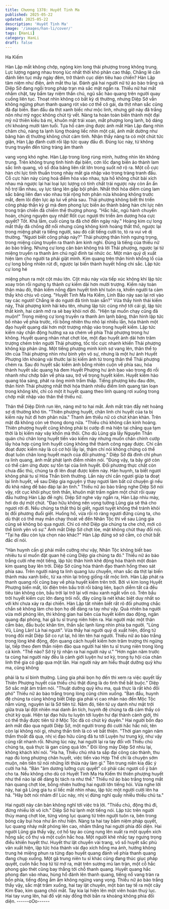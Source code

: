 ```yaml
---
title: Chương 1378: Huyết Tinh Ma
published: 2025-05-22
updated: 2025-05-22
description: 'Huyết Tinh Ma'
image: '/images/han-li/cover/'
tags: [HanLi]
category: HanLi
draft: false
---
```


Ha Kiếm

Hàn Lập mắt không chớp, ngóng kim long thải phượng trong
không trung. Lực lượng ngang nhau trong lúc nhất thời khó phân
cao thấp.
Chẳng lẽ cần đánh liên tục mấy ngày đêm, trở thành cục diện tiêu
hao chiến?
Hàn Lập tâm niệm như điện, ánh mắt thu lại. Đánh giá hai người
nữ tử áo bào trắng và Diệp Sở đang ngồi trong pháp trạn mà sắc
mặt ngẩn ra.
Thiếu nữ hai mắt nhắm chặt, tay bấm tay niệm thần chú, ngũ sắc
hào quang trên người quay cuồng liên tục. Thoạt nhìn không có
bất kỳ dị thường, nhưng Diệp Sở vẫn không ngừng phun thanh
quang rót vào cơ thể cô gái, da thịt nhan sắc cũng đã đại biến.
Ban đầu da thịt xanh biếc như mộc linh, nhưng giờ này đã trắng
nõn như mỹ ngọc không chút tỳ vết.
Nàng ta hoàn toàn biến thành một đại mỹ nữ thiên kiều bá mị,
khuôn mặt trái xoan, mắt phượng long lanh, bộ dáng chỉ khoảng
mười tám tuổi.
Tựa hồ cảm ứng được ánh mắt Hàn Lập đang nhìn chăm chú,
nàng ta lạnh lùng thoáng liếc nhìn một cái, ánh mắt dường như
băng hàn dị thường không chút cảm tình.
Nhận thấy nàng ta có một chút tức giận, Hàn Lập đành cười rồi
lập tức quay đầu đi.
Đúng lúc này, từ không trung truyền đến từng tràng âm thanh

vang vọng khó nghe.
Hàn Lập trong lòng rùng mình, hướng nhìn lên không trung.
Trên không trung tình hình đại biến, cơn lốc đang biến ảo thành
lam sắc linh quang, vô số đóa băng liên rất lớn trong suốt nở rộ
ra. Một cỗ cực hàn chi lực tinh thuần trong nháy mắt gia nhập vào
trong tràng tranh đấu.
Cỗ cực hàn này cùng hoả diễm hòa vào nhau, tựa hồ không chút
bài xích nhau mà ngược lại hai loại lực lượng có tính chất trái
ngược này còn ẩn ẩn hỗ trợ lẫn nhau, uy lực tăng lên gấp bội
phần.
Nhất thời hỏa diễm cùng lam sắc băng liên đan vào nhau trải rộng
hơn phân nửa khoảng không trước mắt, đem lôi điện lực áp lui về
phía sau.
Thải phượng không biết thi triển công pháp thần kỳ gì mà đem
phong lực biến ảo thành băng hàn chi lực nên trong trận chiến đã
chiếm thế thượng phong.
"Hắc hắc, ngũ hành chuyển hoán, chúng nguyên quy nhất! Rốt
cục ngươi thi triển âm dương hóa cực quyết? Tốt. Khá lắm, cuối
cùng ta đã chờ đến ngày này." Hoàng kim cự long mắt thấy đã
chống đỡ nổi nhưng cũng không kinh hoảng thất thố, ngược lại
trong miệng phát ra tiếng người, sau đó cất tiếng cười to, tỏ ra vui
vẻ dị thường.
"Ngươi biết công pháp này?" Thải phượng thân hình ngưng trọng,
trong miệng cũng truyền ra thanh âm kinh nghi.
Đúng là tiếng của thiếu nữ áo bào trắng.
Nhưng cự long căn bản không trả lời Thải phượng, ngược lại từ
miệng truyền ra thanh âm chú ngữ đinh tai nhức óc. Một màn quỷ
dị xuất hiện làm cho người ta phải giật mình.
Kim quang trên thân hình khổng lồ của cự long bỗng nhiên rút đi,
ngược lại biến thành huyết hồng chi sắc. Lập tức cự long hé

miệng phun ra một cột máu lớn.
Cột máu này vừa tiếp xúc không khí lập tức xoay tròn rồi ngưng
tụ thành cự kiếm dài hơn mười trượng.
Kiếm này toàn thân màu đỏ, thân kiếm nồng đậm huyết tinh khí
tuôn ra, khiến người ta cảm thấy khó chịu vô cùng.
"Huyết Tinh Ma Ha Kiếm, Linh Bảo này sao lại rơi vào tay các
ngươi! Chẳng lẽ do ngươi đã tính toán sẵn?" Vừa thấy hình thái
kiếm này, Thải phượng kinh hãi kêu tên, nhưng lập tức cũng nhớ
tới cái gì, lập tức thất kinh, hai cánh mở ra sẽ bay khỏi nơi đó.
"Hiện tại muốn chạy cũng đã muộn!" Trong miệng cự long truyền
ra thanh âm lạnh băng, thân hình lập tức bổ nhào về phía trước,
rồi bỗng nhiên thu nhỏ lại nhiều lần, hóa thành một đạo huyết
quang dài hơn một trượng nhập vào trong huyết kiếm.
Lập tức kiếm này chấn động hướng xa xa chém về phía Thải
phượng trong hư không.
Huyết quang nhàn nhạt chợt lóe, một đạo huyết ảnh dài hơn trăm
trượng chém trên người Thải phượng, tốc tốc cực nhanh khiến
Thải phượng không kịp phản ứng.
Một tiếng phượng minh kinh sợ vang lên, thân thể to lớn của Thải
phượng nhìn như bình yên vô sự, nhưng là một hư ảnh Huyết
Phượng lớn khoảng vài thước lại bị kiếm ảnh từ trong thân thể
Thải phượng chém ra. Sau đó huyết sắc kiếm ảnh bỗng nhiên
cuộn về phía sau, hóa thành huyết sắc quang hà đem Huyết
Phượng hư ảnh bao vào trong đó rồi nhanh như chớp bắn về
phía sau, trở về trong huyết kiếm.
Huyết kiếm hào quang tỏa sáng, phát ra ông minh trầm thấp.
Tiếng phượng kêu đau đớn, thân hình Thải phượng nhất thời hóa
thành nhiều điểm linh quang tán loạn trong không khí, chỉ có một
ít huyết quang theo linh quang rơi xuống trong chớp mắt nhập
vào thân thể thiếu nữ.

Thân thể Diệp Dĩnh run lên, nàng mở to hai mắt. Ánh mắt tràn
đầy nét hoảng sợ dị thường khó tin.
"Thiên phượng huyết, chân linh chi huyết của ta bị kiếm này hút đi
hơn phân nửa." Thanh âm thiếu nữ có chút khàn khàn. Trên mặt
đã không còn vẻ thong dong nữa.
"Thiếu chủ không cần kinh hoảng. Thiên phượng huyết cũng
không phải bị cướp đi mà hiện tại chẳng qua tạm thời là bị kiếm
này vây khốn mà thôi. Cho dù Lũng gia lấy Nguyên Thần quán
chú chân long huyết tiến vào kiếm này nhưng muốn chân chính
cướp lấy hòa hợp cùng linh huyết cũng không thể thành công
ngay được. Chỉ cần đoạt được kiếm này là có cơ hội lấy lại, thậm
chí nói không chừng có thể đoạt luôn chân long huyết mạch của
đối phương." Diệp Sở đã đình chỉ phun ra linh quang, ánh mắt
phát lạnh điềm nhiên nói.
"Đúng vậy, ta bây giờ còn có thể cảm ứng được sự tồn tại của linh
huyết. Đối phương thực chất còn chưa đắc thủ, chúng ta đi lên
đoạt được kiếm này. Hàn huynh, ta biết ngươi không phải tu sĩ
Hóa Thần bình thường. Lần này chỉ cần ngươi giúp ta đoạt lại linh
huyết, về sau Diệp gia nguyện ý thay ngươi làm bất cứ chuyện gì
nếu đủ khả năng để báo đáp lại ân tình." Thiếu nữ áo bào trắng
nghe Diệp Sở nói vậy, rốt cục khôi phục tinh thần, khuôn mặt trầm
ngâm một chút rồi quay đầu hướng Hàn Lập đề nghị.
Diệp Sở nghe vậy ngẩn ra, Hàn Lập nhíu mày, hơi do dự một
chút.
"Đạo hữu không nên vọng tưởng Lũng gia sẽ thả cho ngươi rời đi.
Nếu chúng ta thất thủ bị giết, ngươi tuyệt không thể tránh khỏi bị
đối phương đuổi giết. Huống hồ, vừa rồi rõ ràng ngươi đứng cùng
ta, cho dù thật có thể may mắn chạy thoát về đến Nhân Tộc thì về
sau Lũng gia cũng sẽ không bỏ qua ngươi. Chỉ có nhờ Diệp gia
chúng ta che chở, mới có thể bình yên vô sự." Ánh mắt Diệp Sở
chợt lóe, mặt không chút thay đổi nói.
"Tại hạ đâu còn lựa chọn nào khác?" Hàn Lập đứng sờ sờ cằm,
có chút bất đắc dĩ nói.

"Hàn huynh cần gì phải miễn cưỡng như vậy, Nhân Tộc không
biết bao nhiêu tu sĩ muốn đặt quan hệ cùng Diệp gia chúng ta đó."
Thiếu nữ áo bào trắng cười nhẹ một tiếng, lập tức thân hình khẽ
động hóa thành một đoàn kim quang bay lên trời. Diệp Sở cũng
hóa thành đạo thanh hồng theo sát phía sau.
Trên người nàng ta linh quang lưu chuyển, nhan sắc da thịt lại
biến thành màu xanh biếc, từ xa nhìn lại trông giống rất mộc linh.
Hàn Lập phát ra thanh quang rồi cũng bay về phía huyết kiếm
trên trời.
Bởi vì kim long Huyết Phượng biến mất, lôi điện trên bầu trời rồi
băng liên, bạch diễm tất cả đều tiêu tán không còn, bầu trời lại trở
lại với màu xanh ngắt vốn có.
Trên bầu trời huyết kiếm cực lớn đang trôi nổi, đây cũng là nét
khác biệt duy nhất so với khi chưa xảy ra đại chiến.
Hàn Lập tất nhiên biết rất rõ đối phương chắc chắn sẽ không làm
cho bọn họ dễ dàng ra tay như vậy. Quả nhiên ba người vừa mới
phóng lên, thì không gian hai bên của huyết kiếm dao động, ngân
quang đại phóng, hai gã tu sĩ trung niên hiện ra.
Hai người mặc một thân cẩm bào, đầu buộc khăn tím, thần sắc
lạnh lùng nhìn phía ba người.
"Lũng Vũ, Lũng Lân! Là hai ngươi". Vừa thấy hai người quỷ dị
xuất hiện, đồng tử trong đôi mắt Diệp Sở co rụt lại, hô lên tên hai
người.
Thiếu nữ áo bào trắng trong lòng khẽ động, độn quang cách
huyết kiếm hơn trăm trượng thì ngừng lại, tiếp theo đem thần
niệm đảo qua người hai tên tu sĩ trung niên trong lòng cả kinh.
"Thế nào? Sở tỷ tỷ nhận ra hai người này ư."
"Hơn ngàn năm trước ta cùng hai người này đều là cảnh giới
luyện hư sơ kỳ, trong tụ hội của chân linh thế gia có gặp qua một
lần. Hai người này am hiểu thuật dưỡng quỷ khu ma, cũng không

phải là tu sĩ bình thường. Lũng gia phái bọn họ đến thì xem ra việc
quyết lấy Thiên Phượng huyết của thiếu chủ thật đúng là do tình
thế bắt buộc." Diệp Sở sắc mặt âm trầm nói.
"Thuật dưỡng quỷ khu ma, quả thực là rất khó đối phó" Thiếu nữ
áo bào trắng trong lòng cũng chìm xuống.
"Ban đầu, huynh đệ chúng ta cùng không biết Diệp gia phái vị cao
nhân nào đến Mộc Tộc nằm vùng, nguyên lai là Sở tiên tử. Năm
đó, tiên tử uy danh như mặt trời giữa trưa lại đột nhiên mai danh
ẩn tích, huynh đệ chúng ta đã cảm thấy có chút kỳ quái. Hiện tại
đạo hữu tu luyện tới luyện hư đại thành cảnh giới, thì có thể thấy
được tiên tử ở Mộc Tộc đã có chút kỳ duyên." Hai người bốn đạo
ánh mắt đảo qua người Diệp Sở, một người trong đó cười hắc
hắc nói, tên còn lại không nói gì, nhưng thần tình là có vẻ bất
thiện.
"Thời gian ngàn năm thấm thoắt đã qua, nhị vị đạo hữu cũng đã
tu tới Luyện hư trung kỳ, như vậy cũng rất nhanh rồi. Nhưng lúc
này, hai người lại ra tay đối với Thiếu chủ chúng ta, quả thực lá
gan cũng quá lớn." Đôi lông mày Diệp Sở nhíu lại, không khách
khí nói.
"Ha ha, Thiếu chủ nhà ta sắp đại công cáo thành, thu nạp đủ long
phượng chân huyết, việc tiến vào Hợp Thể chỉ là chuyện sớm
muộn, nên tiên tử nói những lời thừa này làm gì." Tên trung niên
kia đắc ý cười ha hả.
"Bản "âm dương lưỡng cực quyết" có phải các ngươi cố ý bán
cho ta. Nếu không cho dù có Huyết Tinh Ma Ha Kiếm thì thiên
phượng huyết như thế nào lại dễ dàng bị tách ra như thế." Thiếu
nữ áo bào trắng trong mắt hàn quang chợt lóe, bỗng nhiên hướng
hai người lớn tiếng hỏi.
Vừa nghe lời này, hai gã Lũng gia tu sĩ liếc mắt nhìn nhau, lập tức
một người cười lên ha hả.
"Hãy bớt nói nhảm đi! Lúc này, nhị vị đừng nghĩ quấy nhiễu thiếu
chủ ta."

Hai người này căn bản không nghĩ tới việc trả lời.
"Thiếu chủ, động thủ đi, đừng nhiều lời vô ích." Diệp Sở hừ lạnh
một tiếng nói. Lập tức trên người thúy mang chợt lóe, từng vòng
lục quang từ trên người tuôn ra, bên trong bóng cây bụi hoa như
ẩn như hiện.
Nàng ta hai tay bấm niệm pháp quyết, lục quang nháy mắt phóng
lên cao, nhắm thẳng hai người phía đối diện.
Hai người Lũng gia thấy vậy, cơ hồ tay áo cùng rung lên xuất ra
một quyển xích hồng sắc cổ thư và một cuốn hắc hoạ.
Một người khẽ nhấc tay ngưng trọng điều khiến huyết thư.
Huyết thư lật chuyển vài trang, vô số huyết sắc phù văn xuất hiện,
lập tức hóa thành vài đạo xích hồng ma ảnh, hướng không trung
hé miệng phun ra từng đạo huyết quang đánh về phía thanh
quang đang chụp xuống.
Một gã trung niên tu sĩ khác cũng đang thúc giục pháp quyết,
cuốn hắc hoạ từ từ mở ra, mặt trên sương mù lan tràn, một cỗ
hắc phong gào thét cũng bay thẳng tới chỗ thanh quang.
Huyết quang hắc phong đan vào nhau, hùng hổ đánh lên thanh
quang, tiếng nổ vang tràn ra bốn phía, tiếng động ầm ầm không
ngừng vang vọng.
Thiếu nữ áo bào trắng thấy vậy, sắc mặt trầm xuống, hai tay lật
chuyển, một bàn tay tế ra một cây Kim Đao, kim quang chói mắt.
Tay kia lại hiện lên một viên hoàn thuý lục.
Hai tay vung lên, hai đồ vật này đồng thời bắn ra khoảng không
phía đối diện.
------oOo------
